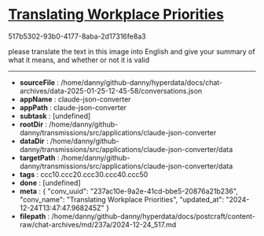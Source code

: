 # [Translating Workplace Priorities](https://claude.ai/chat/237ac10e-9a2e-41cd-bbe5-20876a21b236)

517b5302-93b0-4177-8aba-2d17316fe8a3

please translate the text in this image into English and give your summary of what it means, and whether or not it is valid

---

* **sourceFile** : /home/danny/github-danny/hyperdata/docs/chat-archives/data-2025-01-25-12-45-58/conversations.json
* **appName** : claude-json-converter
* **appPath** : claude-json-converter
* **subtask** : [undefined]
* **rootDir** : /home/danny/github-danny/transmissions/src/applications/claude-json-converter
* **dataDir** : /home/danny/github-danny/transmissions/src/applications/claude-json-converter/data
* **targetPath** : /home/danny/github-danny/transmissions/src/applications/claude-json-converter/data
* **tags** : ccc10.ccc20.ccc30.ccc40.ccc50
* **done** : [undefined]
* **meta** : {
  "conv_uuid": "237ac10e-9a2e-41cd-bbe5-20876a21b236",
  "conv_name": "Translating Workplace Priorities",
  "updated_at": "2024-12-24T13:47:47.968245Z"
}
* **filepath** : /home/danny/github-danny/hyperdata/docs/postcraft/content-raw/chat-archives/md/237a/2024-12-24_517.md